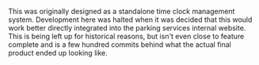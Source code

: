 This was originally designed as a standalone time clock management system. Development here was halted when it was decided that this would work better directly integrated into the parking services internal website. This is being left up for historical reasons, but isn't even close to feature complete and is a few hundred commits behind what the actual final product ended up looking like.
